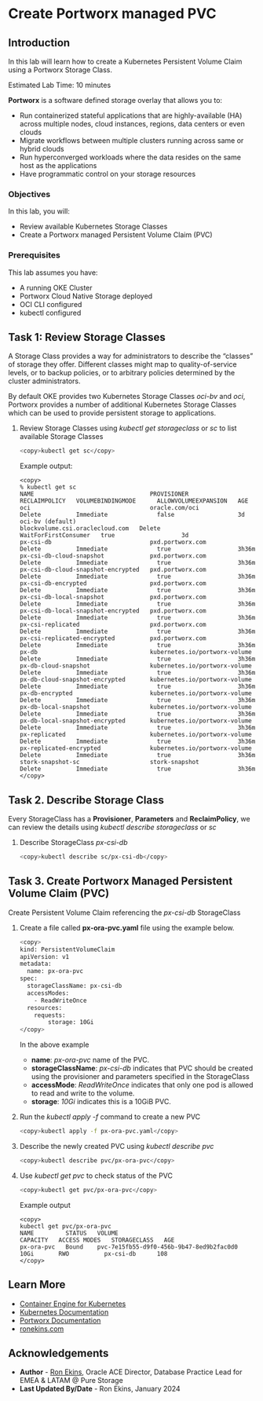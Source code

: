 # Create Portworx managed PVC

## Introduction

In this lab will learn how to create a Kubernetes Persistent Volume Claim using a Portworx Storage Class.

Estimated Lab Time: 10 minutes

**Portworx** is a software defined storage overlay that allows you to:

* Run containerized stateful applications that are highly-available (HA) across multiple nodes, cloud instances, regions, data centers or even clouds
* Migrate workflows between multiple clusters running across same or hybrid clouds
* Run hyperconverged workloads where the data resides on the same host as the applications
* Have programmatic control on your storage resources

### Objectives

In this lab, you will:

* Review available Kubernetes Storage Classes
* Create a Portworx managed Persistent Volume Claim (PVC)

### Prerequisites

This lab assumes you have:

* A running OKE Cluster
* Portworx Cloud Native Storage deployed
* OCI CLI configured
* kubectl configured

## Task 1: Review Storage Classes

A Storage Class provides a way for administrators to describe the “classes” of storage they offer. Different classes might map to quality-of-service levels, or to backup policies, or to arbitrary policies determined by the cluster administrators.

By default OKE provides two Kubernetes Storage Classes *oci-bv* and *oci*, Portworx provides a number of additional Kubernetes Storage Classes which can be used to provide persistent storage to applications.

1. Review Storage Classes using *kubectl get storageclass* or *sc* to list available Storage Classes

     ```bash
     <copy>kubectl get sc</copy>
     ```

    Example output:

    ```text
    <copy>
    % kubectl get sc
    NAME                                 PROVISIONER                       RECLAIMPOLICY   VOLUMEBINDINGMODE      ALLOWVOLUMEEXPANSION   AGE
    oci                                  oracle.com/oci                    Delete          Immediate              false                  3d
    oci-bv (default)                     blockvolume.csi.oraclecloud.com   Delete          WaitForFirstConsumer   true                   3d
    px-csi-db                            pxd.portworx.com                  Delete          Immediate              true                   3h36m
    px-csi-db-cloud-snapshot             pxd.portworx.com                  Delete          Immediate              true                   3h36m
    px-csi-db-cloud-snapshot-encrypted   pxd.portworx.com                  Delete          Immediate              true                   3h36m
    px-csi-db-encrypted                  pxd.portworx.com                  Delete          Immediate              true                   3h36m
    px-csi-db-local-snapshot             pxd.portworx.com                  Delete          Immediate              true                   3h36m
    px-csi-db-local-snapshot-encrypted   pxd.portworx.com                  Delete          Immediate              true                   3h36m
    px-csi-replicated                    pxd.portworx.com                  Delete          Immediate              true                   3h36m
    px-csi-replicated-encrypted          pxd.portworx.com                  Delete          Immediate              true                   3h36m
    px-db                                kubernetes.io/portworx-volume     Delete          Immediate              true                   3h36m
    px-db-cloud-snapshot                 kubernetes.io/portworx-volume     Delete          Immediate              true                   3h36m
    px-db-cloud-snapshot-encrypted       kubernetes.io/portworx-volume     Delete          Immediate              true                   3h36m
    px-db-encrypted                      kubernetes.io/portworx-volume     Delete          Immediate              true                   3h36m
    px-db-local-snapshot                 kubernetes.io/portworx-volume     Delete          Immediate              true                   3h36m
    px-db-local-snapshot-encrypted       kubernetes.io/portworx-volume     Delete          Immediate              true                   3h36m
    px-replicated                        kubernetes.io/portworx-volume     Delete          Immediate              true                   3h36m
    px-replicated-encrypted              kubernetes.io/portworx-volume     Delete          Immediate              true                   3h36m
    stork-snapshot-sc                    stork-snapshot                    Delete          Immediate              true                   3h36m
    </copy>
    ```

## Task 2. Describe Storage Class

Every StorageClass has a **Provisioner**, **Parameters** and **ReclaimPolicy**, we can review the details using *kubectl describe storageclass* or *sc*

1. Describe StorageClass *px-csi-db*

     ```bash
     <copy>kubectl describe sc/px-csi-db</copy>
     ```

## Task 3. Create Portworx Managed Persistent Volume Claim (PVC)

Create Persistent Volume Claim referencing the *px-csi-db* StorageClass

1. Create a file called **px-ora-pvc.yaml** file using the example below.

    ```bash
    <copy>
    kind: PersistentVolumeClaim
    apiVersion: v1
    metadata:
      name: px-ora-pvc
    spec:
      storageClassName: px-csi-db
      accessModes:
        - ReadWriteOnce
      resources:
        requests:
            storage: 10Gi
    </copy>
    ```

    In the above example

    * **name**: *px-ora-pvc* name of the PVC.
    * **storageClassName**: *px-csi-db* indicates that PVC should be created using the provisioner and parameters specified in the StorageClass
    * **accessMode**: *ReadWriteOnce* indicates that only one pod is allowed to read and write to the volume.
    * **storage**: *10Gi* indicates this is a 10GiB PVC.

2. Run the *kubectl apply -f* command to create a new PVC

     ```bash
     <copy>kubectl apply -f px-ora-pvc.yaml</copy>
     ```

3. Describe the newly created PVC using *kubectl describe pvc*

     ```bash
     <copy>kubectl describe pvc/px-ora-pvc</copy>
     ```

4. Use *kubectl get pvc* to check status of the PVC

     ```bash
     <copy>kubectl get pvc/px-ora-pvc</copy>
     ```

   Example output

     ```text
     <copy>
     kubectl get pvc/px-ora-pvc
     NAME         STATUS   VOLUME                                     CAPACITY   ACCESS MODES   STORAGECLASS   AGE
     px-ora-pvc   Bound    pvc-7e15fb55-d9f0-456b-9b47-8ed9b2fac0d0   10Gi       RWO          px-csi-db      108
     </copy>
     ```

## Learn More

* [Container Engine for Kubernetes](https://docs.oracle.com/en-us/iaas/Content/ContEng/home.htm)
* [Kubernetes Documentation](https://kubernetes.io/docs/home/)
* [Portworx Documentation](https://docs.portworx.com/portworx-enterprise/)
* [ronekins.com](https://ronekins.com/)

## Acknowledgements

* **Author** - [Ron Ekins](https://ace.oracle.com/apex/ace/profile/ronekins), Oracle ACE Director, Database Practice Lead for EMEA & LATAM @ Pure Storage
* **Last Updated By/Date** - Ron Ekins, January 2024
